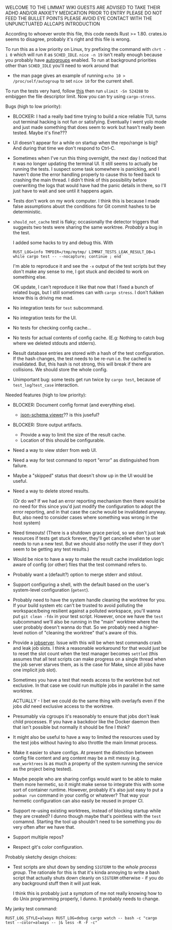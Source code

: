 WELCOME TO THE LIMMAT WIKI GUESTS ARE ADVISED TO TAKE THEIR ADHD AND/OR ANXIETY
MEDICATION PRIOR TO ENTRY PLEASE DO NOT FEED THE BULLET POINTS PLEASE AVOID
EYE CONTACT WITH THE UNPUNCTUATED ALLCAPS INTRODUCTION

According to whoever wrote this file, this code needs Rust >= 1.80. crates.io
seems to disagree, probably it's right and this file is wrong.

To run this as a low priority on Linux, try prefixing the command with `chrt -i
0` which will run it as `SCHED_IDLE`. `nice -n 19` isn't really enough because you probably have
[autogroups](https://man7.org/linux/man-pages/man7/sched.7.html) enabled. To run
at background priorities other than `SCHED_IDLE` you'll need to work around that
- the man page gives an example of running `echo 10 > /proc/self/autogroup` to
set `nice 10` for the current shell.

To run the tests very hard, follow
[this](https://askubuntu.com/questions/162229/how-do-i-increase-the-open-files-limit-for-a-non-root-user)
then run `ulimit -Sn 524288` to embiggen the file descriptor limit. Now you can
try using `cargo-stress`.

Bugs (high to low priority):

 - BLOCKER: I had a really bad time trying to build a nice reliable TUI, turns
   out terminal hacking is not fun or satisfying. Eventually I went yolo mode and
   just made something that does seem to work but hasn't really been tested. Maybe
   it's fine???
 - UI doesn't appear for a while on startup when the repo/range is big? And
   during that time we don't respond to Ctrl-C.
 - Sometimes when I've run this thing overnight, the next day I noticed that it
   was no longer updating the terminal UI. It still seems to actually be running
   the tests. I suspect some task somewhere is panicking, and I haven't done the
   error handling properly to cause this to feed back to crashing the main
   thread. I didn't think of this possibility before overwriting the logs that
   would have had the panic details in there, so I'll just have to wait and see
   until it happens again.
 - Tests don't work on my work computer. I think this is because I made false
   assumptions abuot the conditions for Git commit hashes to be deterministic.
 - `should_not_cache` test is flaky; occasionally the detector triggers that
   suggests two tests were sharing the same worktree. _Probably_ a bug in the
   test.

   I added some hacks to try and debug this. With

   ```
   RUST_LOG=info TMPDIR=/tmp/mytmp/ LIMMAT_TESTS_LEAK_RESULT_DB=1 while cargo test -- --nocapture; continue ; end`
   ```

   I'm able to reproduce it and see the `-x` output of the test scripts but they
   don't make any sense to me, I got stuck and decided to work on something
   else.

   OK update, I can't reproduce it like that now that I fixed a bunch of related
   bugs, but I still sometimes can with `cargo stress`. I don't fukken know this
   is driving me mad.
 - No integration tests for `test` subcommand.
 - No integration tests for the UI.
 - No tests for checking config cache...
 - No tests for actual contents of config cache. (E.g: Nothing to catch bug
   where we deleted stdouts and stderrs).
 - Result database entries are stored with a hash of the test configuration. If
   the hash changes, the test needs to be re-run i.e. the cached is invalidated.
   But, this hash is not strong, this will break if there are collisions. We
   should store the whole config.
 - Unimportant bug: some tests get run twice by `cargo test`, because of
   `test_log`/`test_case` interaction.

Needed features (high to low priority):

 - BLOCKER: Document config format (and everything else).
   - [json-schema
      viewer](https://json-schema.app/view/%23?url=https%3A%2F%2Fraw.githubusercontent.com%2Fbjackman%2Flimmat%2Frefs%2Fheads%2Fmaster%2Flimmat.schema.json)??
       is this juseful?
 - BLOCKER: Store output artifacts.
   - Provide a way to limit the size of the result cache.
   - Location of this should be configurable.
 - Need a way to view stderr from web UI.
 - Need a way for test command to report "error" as distinguished from failure.
 - Maybe a "skipped" status that doesn't show up in the UI would be useful.
 - Need a way to delete stored results.

   (Or do we? If we had an error reporting
   mechanism then there would be no need for this since you'd just modify the
   configuration to adopt the error reporting, and in that case the cache would
   be invalidated anyway. But, also need to consider cases where something was
   wrong in the host system)
 - Need timeouts! (There is a shutdown grace period, so we don't just leak
   resources if tests get stuck forever, they'll get cancelled when te user needs
   to run a new test. But we should also notify the user if they don't seem to
   be getting any test results.)
 - Would be nice to have a way to make the result cache invalidation logic aware
   of config (or other) files that the test command refers to.
 - Probably want a (default?) option to merge stderr and stdout.
 - Support configuring a shell, with the default based on the user's
   system-level configuration (`getent`).
 - Probably need to have the system handle cleaning the worktree for you. If
   your build system etc can't be trusted to avoid polluting the workspace/being
   resilient against a polluted workspace, you'll wanna put `git clean -fdx` in
   your test script. However, once we have the `test` subcommand we'll also be
   running in the "main" worktree where the user probably doesn't wanna do that.
   So we probably need a higher-level notion of "cleaning the worktree" that's
   aware of this.
 - Provide a
   [jobserver](https://www.gnu.org/software/make/manual/html_node/Job-Slots.html).
   Issue with this will be when test commands crash and leak job slots. I think
   a reasonable workaround for that would just be to reset the slot count when
   the test manager becomes `settled` (this assumes that all test scripts can
   make progress on a single thread when the job server starves them, as is the
   case for Make, since all jobs have one implicit job slot).
 - Sometimes you have a test that needs access to the worktree but not
   exclusive. In that case we could run multiple jobs in parallel in the same
   worktree.

   ACTUALLY - I bet we could do the same thing with overlayfs even if the jobs
   _did_ need exclusive access to the worktree.
 - Presumably via cgroups it's reasonably to ensure that jobs don't leak child
   processes. If you have a backdoor like the Docker daemon then that isn't
   possible but normally it should be fine I think?
 - It might also be useful to have a way to limited the resources used by the
   test jobs without having to also throttle the main limmat process.
 - Make it easier to share configs. At present the distinction between config
   file content and arg content may be a mit messy (e.g. `num_worktrees` is as
   much a property of the system running the service as the project being
   tested).
 - Maybe people who are sharing configs would want to be able to make them more
   hermetic, so it might make sense to integrate this with some sort of
   container runtime. However, probably it's also just easy to put a `podman
   run` command in your config or whatever? That way your hermetic configuration
   can also easily be reused in proper CI.
 - Support re-using existing worktrees, instead of blocking startup while they
   are created? I dunno though maybe that's pointless with the `test` comamnd.
   Starting the tool up shouldn't need to be something you do very often after
   we have that.
 - Support multiple repos?
 - Respect git's color configuration.

Probably sketchy design choices:

 - Test scripts are shut down by sending `SIGTERM` to the _whole process group_.
   The rationale for this is that it's kinda annoying to write a bash script
   that actually shuts down cleanly on `SIGTERM` otherwise - if you do any
   background stuff then it will just leak.

   I think this is probably just a symptom of me not really knowing how to do
   Unix programming properly, I dunno. It probably needs to change.

My janky test command:

```
RUST_LOG_STYLE=always RUST_LOG=debug cargo watch -- bash -c "cargo test --color=always -- |& less -R -F -c"
```